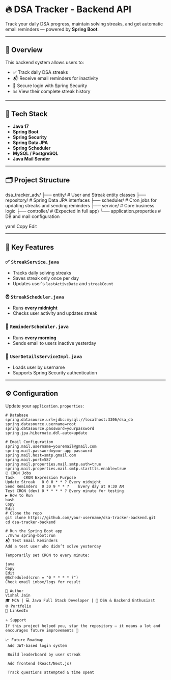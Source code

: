 # 🔥 DSA Tracker - Backend API

Track your daily DSA progress, maintain solving streaks, and get automatic email reminders — powered by **Spring Boot**.

---

## 📌 Overview

This backend system allows users to:
- ✅ Track daily DSA streaks
- 📬 Receive email reminders for inactivity
- 🔐 Secure login with Spring Security
- 📊 View their complete streak history

---

## 🚀 Tech Stack

- **Java 17**
- **Spring Boot**
- **Spring Security**
- **Spring Data JPA**
- **Spring Scheduler**
- **MySQL / PostgreSQL**
- **Java Mail Sender**

---

## 🗂 Project Structure

dsa_tracker_adv/ ├── entity/ # User and Streak entity classes ├── repository/ # Spring Data JPA interfaces ├── scheduler/ # Cron jobs for updating streaks and sending reminders ├── service/ # Core business logic ├── controller/ # (Expected in full app) └── application.properties # DB and mail configuration

yaml
Copy
Edit

---

## 🔑 Key Features

### ✅ `StreakService.java`
- Tracks daily solving streaks
- Saves streak only once per day
- Updates user's `lastActiveDate` and `streakCount`

### ⏰ `StreakScheduler.java`
- Runs **every midnight**
- Checks user activity and updates streak

### 📧 `ReminderScheduler.java`
- Runs **every morning**
- Sends email to users inactive yesterday

### 🔐 `UserDetailsServiceImpl.java`
- Loads user by username
- Supports Spring Security authentication

---

## ⚙️ Configuration

Update your `application.properties`:

```properties
# Database
spring.datasource.url=jdbc:mysql://localhost:3306/dsa_db
spring.datasource.username=root
spring.datasource.password=yourpassword
spring.jpa.hibernate.ddl-auto=update

# Email Configuration
spring.mail.username=youremail@gmail.com
spring.mail.password=your-app-password
spring.mail.host=smtp.gmail.com
spring.mail.port=587
spring.mail.properties.mail.smtp.auth=true
spring.mail.properties.mail.smtp.starttls.enable=true
⏰ CRON Jobs
Task	CRON Expression	Purpose
Update Streak	0 0 0 * * ?	Every midnight
Send Reminders	0 30 9 * * ?	Every day at 9:30 AM
Test CRON (dev)	0 * * * * ?	Every minute for testing
▶️ How to Run
bash
Copy
Edit
# Clone the repo
git clone https://github.com/your-username/dsa-tracker-backend.git
cd dsa-tracker-backend

# Run the Spring Boot app
./mvnw spring-boot:run
📬 Test Email Reminders
Add a test user who didn’t solve yesterday

Temporarily set CRON to every minute:

java
Copy
Edit
@Scheduled(cron = "0 * * * * ?")
Check email inbox/logs for result

👤 Author
Vishal Jain
🎓 MCA | 💻 Java Full Stack Developer | 🧠 DSA & Backend Enthusiast
🌐 Portfolio
🔗 LinkedIn

⭐ Support
If this project helped you, star the repository — it means a lot and encourages future improvements 🙌

📈 Future Roadmap
 Add JWT-based login system

 Build leaderboard by user streak

 Add frontend (React/Next.js)

 Track questions attempted & time spent

